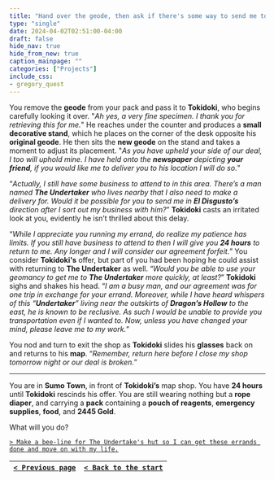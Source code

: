 ```yaml
---
title: "Hand over the geode, then ask if there's some way to send me to El Disgusto after returning to The Undertaker with the reagents."
type: "single"
date: 2024-04-02T02:51:00-04:00
draft: false
hide_nav: true
hide_from_new: true
caption_mainpage: ""
categories: ["Projects"]
include_css:
- gregory_quest
---
```


You remove the **geode** from your pack and pass it to **Tokidoki**, who begins carefully looking it over. "*Ah yes, a very fine specimen. I thank you for retrieving this for me.*" He reaches under the counter and produces a **small decorative stand**, which he places on the corner of the desk opposite his **original geode**. He then sits the **new geode** on the stand and takes a moment to adjust its placement. "*As you have upheld your side of our deal, I too will uphold mine. I have held onto the **newspaper** depicting **your friend**, if you would like me to deliver you to his location I will do so.*"

“*Actually, I still have some business to attend to in this area. There’s a man named **The Undertaker** who lives nearby that I also need to make a delivery for. Would it be possible for you to send me in **El Disgusto’s** direction after I sort out my business with him?*” **Tokidoki** casts an irritated look at you, evidently he isn’t thrilled about this delay.

“*While I appreciate you running my errand, do realize my patience has limits. If you still have business to attend to then I will give you **24 hours** to return to me. Any longer and I will consider our agreement forfeit.*” You consider **Tokidoki's** offer, but part of you had been hoping he could assist with returning to **The Undertaker** as well. “*Would you be able to use your geomancy to get me to **The Undertaker** more quickly, at least?*” **Tokidoki** sighs and shakes his head. “*I am a busy man, and our agreement was for one trip in exchange for your errand. Moreover, while I have heard whispers of this “**Undertaker**” living near the outskirts of **Dragon’s Hollow** to the east, he is known to be reclusive. As such I would be unable to provide you transportation even if I wanted to. Now, unless you have changed your mind, please leave me to my work.*”

You nod and turn to exit the shop as **Tokidoki** slides his **glasses** back on and returns to his **map**. “*Remember, return here before I close my shop tomorrow night or our deal is broken.*”

----

You are in **Sumo Town**, in front of **Tokidoki’s** map shop. You have **24 hours** until **Tokidoki** rescinds his offer. You are still wearing nothing but a **rope diaper**, and carrying a **pack** containing a **pouch of reagents**, **emergency supplies**, **food**, and **2445 Gold**.

What will you do?

[``> Make a bee-line for The Undertake's hut so I can get these errands done and move on with my life.``](../90)

|[``< Previous page``](../88)|[``< Back to the start``](../)|
|---|---|